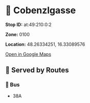 # 🚉 Cobenzlgasse


**Stop ID:** at:49:210:0:2

**Zone:** 0100

**Location:** 48.26334251, 16.33089576

[Open in Google Maps](https://www.google.com/maps?q=48.26334251,16.33089576)

## 🚆 Served by Routes

### 🚌 Bus
- 38A